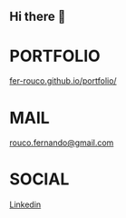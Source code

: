 ## Hi there 👋

# PORTFOLIO
[fer-rouco.github.io/portfolio/](https://fer-rouco.github.io/portfolio/)

# MAIL
[rouco.fernando@gmail.com](mailto:rouco.fernando@gmail.com)

# SOCIAL
[Linkedin](https://www.linkedin.com/in/fer-rouco)
